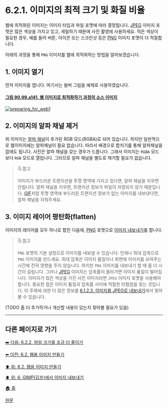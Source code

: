 # 6.2.1. 이미지의 최적 크기 및 화질 비율
웹에 최적화된 이미지는 이미지 타입과 파일 포맷에 따라 결정됩니다. [JPEG](./06-01-02-03-export_image_as_jpeg.md) 이미지 포맷은 많은 색상을 가지고 있고, 세밀하기 때문에 사진 촬영에 사용하세요. 적은 색상이 필요한 경우, 예를 들어 버튼, 아이콘 또는 스크린샷 등은 [PNG](./06-01-02-04-export_image_as_png.md) 이미지 포맷이 더 적절합니다.

아래의 과정을 통해 `PNG` 이미지를 웹에 최적화하는 방법을 알아보겠습니다.

## 1. 이미지 열기
먼저 이미지를 엽니다. 여기서는 윌버 그림을 예제로 사용하였습니다.

#### [그림 90.99.a141. 웹 이미지로 최적화하기 과정의 소스 이미지](https://wonder13662.github.io/gimp/2.10.36_ko/90-99-etc.html#%EA%B7%B8%EB%A6%BC-9099a141-%EC%9B%B9-%EC%9D%B4%EB%AF%B8%EC%A7%80%EB%A1%9C-%EC%B5%9C%EC%A0%81%ED%99%94%ED%95%98%EA%B8%B0-%EA%B3%BC%EC%A0%95%EC%9D%98-%EC%86%8C%EC%8A%A4-%EC%9D%B4%EB%AF%B8%EC%A7%80)
[![preparing_for_web1](https://github.com/wonder13662/gimp/assets/15767104/d0a43808-34bf-4fe1-a3ce-8f1d7260e6ab)](https://wonder13662.github.io/gimp/2.10.36_ko/90-99-etc.html#%EA%B7%B8%EB%A6%BC-9099a141-%EC%9B%B9-%EC%9D%B4%EB%AF%B8%EC%A7%80%EB%A1%9C-%EC%B5%9C%EC%A0%81%ED%99%94%ED%95%98%EA%B8%B0-%EA%B3%BC%EC%A0%95%EC%9D%98-%EC%86%8C%EC%8A%A4-%EC%9D%B4%EB%AF%B8%EC%A7%80)

## 2. 이미지의 알파 채널 제거
위 이미지는 [알파 채널](./19-glossaryx-alpha.md)이 추가된 RGB 모드(RGBA)로 되어 있습니다. 하지만 일반적으로 웹이미지에는 알파채널이 필요 없습니다. 따라서 배경으로 합치기를 통해 알파채널을 없애도 됩니다. 사진은 알파 채널을 갖는 경우가 드뭅니다. 그래서 이미지는 `RGBA` 모드보다 `RGB` 모드로 열립니다. 그러므로 알파 채널을 별도로 제거할 필요가 없습니다.

> 🗒️ 참고
>
> 이미지가 부드러운 트랜지션을 투명 영역에 가지고 있다면, 알파 채널을 지우면 안됩니다. 알파 채널을 지우면, 트랜지션 정보가 파일이 저장되지 않기 때문입니다. [GIF](./06-01-02-01-export_image_as_gif.md)처럼 투명 영역에 부드러운 트랜지션 정보가 없는 이미지를 내보낸다면, 알파 채널을 지워주세요.

## 3. 이미지 레이어 평탄화(flatten)
이미지의 레이어를 모두 하나로 합친 다음에, [PNG](./06-01-02-04-export_image_as_png.md) 포맷으로 [이미지 내보내기](./16-02-12-export-and-overwrite.md)를 합니다.

> 🗒️ 참고
>
> `PNG` 포맷의 기본 설정으로 이미지를 내보낼 수 있습니다. 언제나 최대 압축으로 `PNG` 이미지를 만드세요. 최대 압축은 이미지 품질이나 화면에 이미지를 보여주는 시간에 전혀 영향을 주지 않습니다. 하지만 `PNG` 이미지를 내보내기 할 때 좀 더 시간이 걸립니다. 그러나 [JPEG](./06-01-02-03-export_image_as_jpeg.md) 이미지는 압축률이 올라가면 이미지 품질이 떨어집니다. 이미지가 많은 색상을 가진 사진 이미지라면 `JPEG` 이미지 포맷을 사용해야 합니다. 중요한 점은 이미지 품질과 압축률 사이에 적절한 타협점을 찾는 것입니다. 이 주제에 대한 더 많은 정보를 [6.1.2.3. 이미지를 JPEG로 내보내기](./06-01-02-03-export_image_as_jpeg.md)에서 찾아 볼 수 있습니다.

(TODO 좀 더 추가하거나 개선할 내용이 있는지 찾아볼 필요가 있음)

***

## 다른 페이지로 가기

[➡️ 다음: 6.2.2. 파일 크기를 조금 더 줄이기](./06-02-02-reducing-the-file-size-even-more.md)

[⬅️ 이전: 6.2. 웹용 이미지 만들기](./06-02-00-preparing-your-images-for-the-web.md)

[⬆️ 위: 6.2. 웹용 이미지 만들기](./06-02-00-preparing-your-images-for-the-web.md)

[⬆️ 위: 6. GIMP(김프)에서 이미지 내보내기](./06-00-getting-images-out-of-gimp.md)

[🏠 홈](./00-home.md)

[원문](https://docs.gimp.org/2.10/ko/gimp-using-web.html#gimp-using-web-size-vs-quality)
